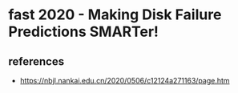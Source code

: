 # fast 2020 - Making Disk Failure Predictions SMARTer!

## references

- https://nbjl.nankai.edu.cn/2020/0506/c12124a271163/page.htm